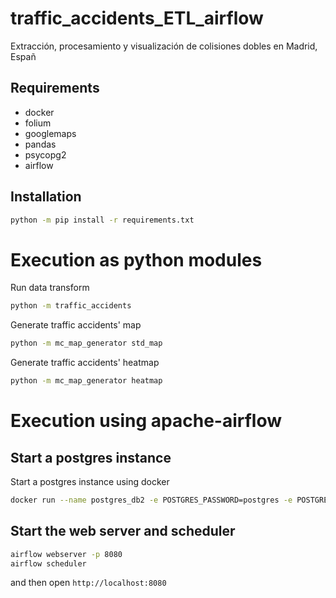 # traffic_accidents_ETL_airflow
Extracción, procesamiento y visualización de colisiones dobles en Madrid, Españ

## Requirements

* docker
* folium
* googlemaps
* pandas
* psycopg2 
* airflow

## Installation

```bash
python -m pip install -r requirements.txt
```

# Execution as python modules
Run data transform
```bash
python -m traffic_accidents
```
Generate traffic accidents' map
```bash
python -m mc_map_generator std_map
```
Generate traffic accidents' heatmap
```bash
python -m mc_map_generator heatmap
```

# Execution using apache-airflow

## Start a postgres instance

Start a postgres instance using docker
```bash
docker run --name postgres_db2 -e POSTGRES_PASSWORD=postgres -e POSTGRES_USER=airflow -p 5432:5432 -d postgres
```

## Start the web server and scheduler
```bash
airflow webserver -p 8080
airflow scheduler
```
and then open `http://localhost:8080`
